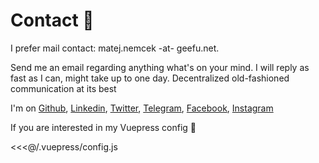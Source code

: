 # Contact 🤙

I prefer mail contact: matej.nemcek -at- geefu.net. 

Send me an email regarding anything what's on your mind. I will reply as fast as I can, might take up to one day. Decentralized old-fashioned communication at its best

I'm on [Github](https://github.com/yangwao), [Linkedin](https://linkedin.com/in/mnemcek), [Twitter](https://twitter.com/yangwao), [Telegram](https://t.me/yangwao), [Facebook](https://facebook.com/matej.wao.nemcek), [Instagram](https://instagram.com/yangwao)

If you are interested in my Vuepress config 🤔

<<<@/.vuepress/config.js
